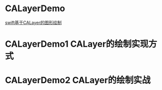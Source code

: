 # CALayerDemo
[swift基于CALayer的图形绘制](https://github.com/longsirhero/CALayerDemo.git)
# CALayerDemo1 CALayer的绘制实现方式
# CALayerDemo2 CALayer的绘制实战



